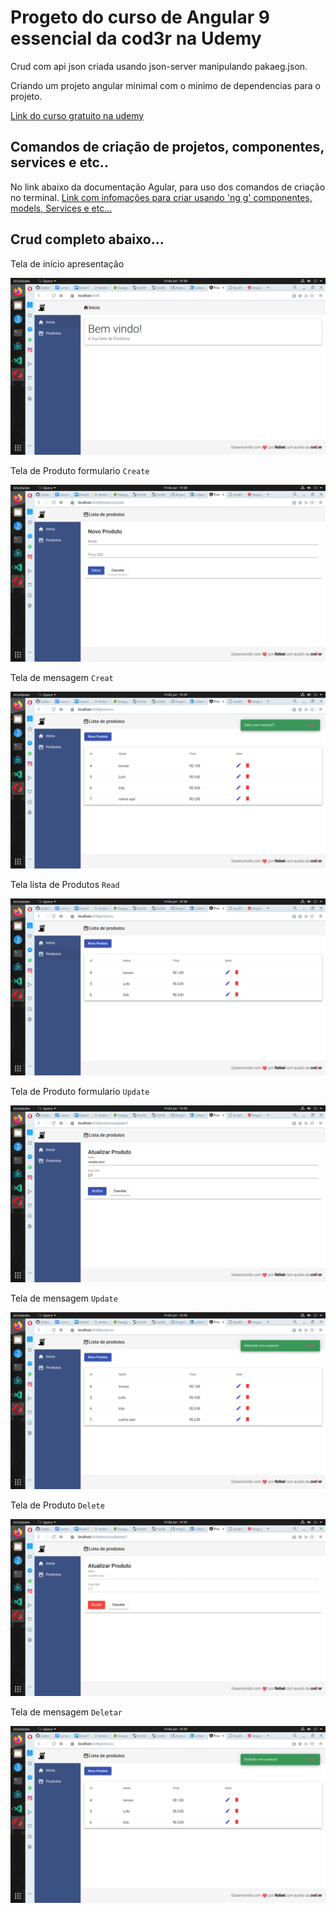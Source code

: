 # Progeto do curso de Angular 9 essencial da cod3r na Udemy

Crud com api json criada usando json-server manipulando pakaeg.json.

Criando um projeto angular minimal com o minimo de dependencias para o projeto.

[Link do curso gratuito na udemy](https://www.udemy.com/share/102Sq6BEQedl9aTHw=/)

## Comandos de criação de projetos, componentes, services e etc..

No link abaixo  da documentação Agular, para uso dos comandos de criação no terminal.
[Link com infomações para criar usando 'ng g' componentes, models, Services e etc...](https://angular.io/cli/generate)


## Crud completo abaixo...

Tela de início apresentação


![Tela de  inicio](telaDeInicio.png)



Tela de Produto formulario `Create`


![Tela de criação de produto](telaCriacaoproduto.png)


Tela de mensagem `Creat`


![Tela de mensagem](sucessoCriar.png)


Tela lista de Produtos  `Read`


![Tela lista de Produtos ](listaDeProdutos.png)


Tela de Produto formulario `Update`


![Tela de Atulizar](telaAtualizar.png)



Tela de mensagem `Update`


![Tela de mensagem](sucessoAtulizar.png)


Tela de Produto `Delete`


![Tela de Deletar](telaDeletar.png)


Tela de mensagem `Deletar`


![Tela de mensagem](sucessoDeletar.png)